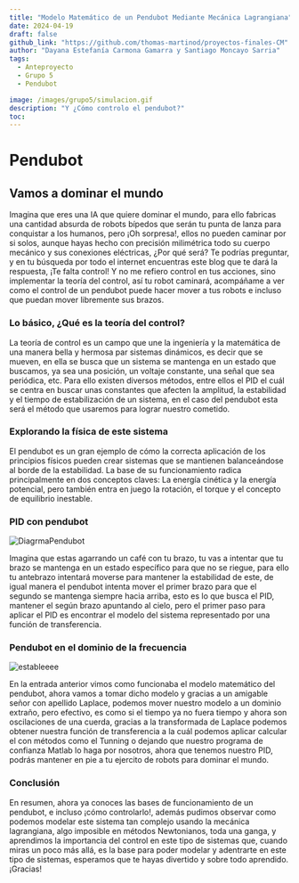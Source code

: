 ```yaml
---
title: "Modelo Matemático de un Pendubot Mediante Mecánica Lagrangiana"
date: 2024-04-19
draft: false
github_link: "https://github.com/thomas-martinod/proyectos-finales-CM"
author: "Dayana Estefanía Carmona Gamarra y Santiago Moncayo Sarria"
tags:
  - Anteproyecto
  - Grupo 5
  - Pendubot

image: /images/grupo5/simulacion.gif
description: "Y ¿Cómo controlo el pendubot?"
toc:
---
```

# Pendubot
## Vamos a dominar el mundo

Imagina que eres una IA que quiere dominar el mundo, para ello fabricas una cantidad absurda de robots bípedos que serán tu punta de lanza para conquistar a los humanos, pero ¡Oh sorpresa!, ellos no pueden caminar por si solos, aunque hayas hecho con precisión milimétrica todo su cuerpo mecánico y sus conexiones eléctricas, ¿Por qué será? Te podrías preguntar, y en tu búsqueda por todo el internet encuentras este blog que te dará la respuesta, ¡Te falta control! Y no me refiero control en tus acciones, sino implementar la teoría del control, así tu robot caminará, acompáñame a ver como el control de un pendubot puede hacer mover a tus robots e incluso que puedan mover libremente sus brazos.

### Lo básico, ¿Qué es la teoría del control?

La teoría de control es un campo que une la ingeniería y la matemática de una manera bella y hermosa par sistemas dinámicos, es decir que se mueven, en ella se busca que un sistema se mantenga en un estado que buscamos, ya sea una posición, un voltaje constante, una señal que sea periódica, etc. Para ello existen diversos métodos, entre ellos el PID el cuál se centra en buscar unas constantes que afecten la amplitud, la estabilidad y el tiempo de estabilización de un sistema, en el caso del pendubot esta será el método que usaremos para lograr nuestro cometido.

### Explorando la física de este sistema 

El pendubot es un gran ejemplo de cómo la correcta aplicación de los principios físicos pueden crear sistemas que se mantienen balanceándose al borde de la estabilidad. La base de su funcionamiento radica principalmente en dos conceptos claves: La energía cinética y la energía potencial, pero también entra en juego la rotación, el torque y el concepto de equilibrio inestable. 


### PID con pendubot

![DiagrmaPendubot](\images\grupo5\DiagramaPendubot.png)

Imagina que estas agarrando un café con tu brazo, tu vas a intentar que tu brazo se mantenga en un estado específico para que no se riegue, para ello tu antebrazo intentará moverse para mantener la estabilidad de este, de igual manera el pendubot intenta mover el primer brazo para que el segundo se mantenga siempre hacia arriba, esto es lo que busca el PID, mantener el según brazo apuntando al cielo, pero el primer paso para aplicar el PID es encontrar el modelo del sistema representado por una función de transferencia.

### Pendubot en el dominio de la frecuencia

![estableeee](\images\grupo5\estableeee.png)

En la entrada anterior vimos como funcionaba el modelo matemático del pendubot, ahora vamos a tomar dicho modelo y gracias a un amigable señor con apellido Laplace, podemos mover nuestro modelo a un dominio extraño, pero efectivo, es como si el tiempo ya no fuera tiempo y ahora son oscilaciones de una cuerda, gracias a la transformada de Laplace podemos obtener nuestra función de transferencia a la cuál podemos aplicar calcular el con métodos como el Tunning o dejando que nuestro programa de confianza Matlab lo haga por nosotros, ahora que tenemos nuestro PID, podrás mantener en pie a tu ejercito de robots para dominar el mundo.

### Conclusión

En resumen, ahora ya conoces las bases de funcionamiento de un pendubot, e incluso ¡cómo controlarlo!, además pudimos observar como podemos modelar este sistema tan complejo usando la mecánica lagrangiana, algo imposible en métodos Newtonianos, toda una ganga, y aprendimos la importancia del control en este tipo de sistemas que, cuando miras un poco más allá, es la base para poder modelar y adentrarte en este tipo de sistemas, esperamos que te hayas divertido y sobre todo aprendido. ¡Gracias!
